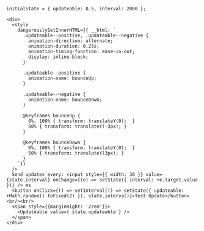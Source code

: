    initialState = { updateable: 0.5, interval: 2000 };
    
    <div>
      <style
        dangerouslySetInnerHTML={{ __html: `
          .updateable--positive, .updateable--negative {
            animation-direction: alternate;
            animation-duration: 0.25s;
            animation-timing-function: ease-in-out;
            display: inline-block;
          }

          .updateable--positive {
            animation-name: bounceUp;
          }
          
          .updateable--negative {
            animation-name: bounceDown;
          }
           
          @keyframes bounceUp {
            0%, 100% { transform: translateY(0);  }
            50% { transform: translateY(-3px); }
          }

          @keyframes bounceDown {
            0%, 100% { transform: translateY(0);  }
            50% { transform: translateY(3px); }
          }
        `}}
      />
      Send updates every: <input style={{ width: 30 }} value={state.interval} onChange={(e) => setState({ interval: +e.target.value })} /> ms
      <button onClick={() => setInterval(() => setState({ updateable: +Math.random().toFixed(2) }), state.interval)}>Test Update</button><br/><br/>
      <span style={{marginRight: '2rem'}}>
        <Updateable value={ state.updateable } />
      </span>
    </div>